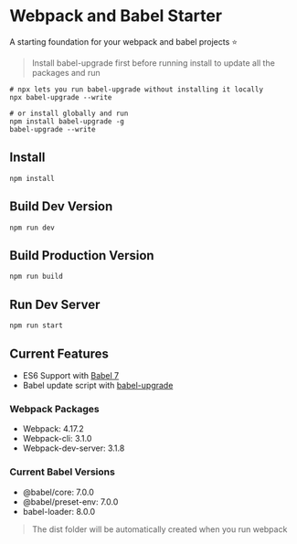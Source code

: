 # Webpack and Babel Starter
A starting foundation for your webpack and babel projects :star:

> Install babel-upgrade first before running install to update all the packages and run
```
# npx lets you run babel-upgrade without installing it locally 
npx babel-upgrade --write
 
# or install globally and run 
npm install babel-upgrade -g
babel-upgrade --write
```

## Install 
```
npm install
```

## Build Dev Version
```
npm run dev
```

## Build Production Version
```
npm run build
```

## Run Dev Server
```
npm run start
```

## Current Features
* ES6 Support with [Babel 7](https://babeljs.io/docs/en/v7-migration)
* Babel update script with [babel-upgrade](https://www.npmjs.com/package/babel-upgrade)

### Webpack Packages
* Webpack: 4.17.2
* Webpack-cli: 3.1.0
* Webpack-dev-server: 3.1.8

### Current Babel Versions
* @babel/core: 7.0.0
* @babel/preset-env: 7.0.0
* babel-loader: 8.0.0

> The dist folder will be automatically created when you run webpack
